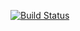 [![Build Status](https://travis-ci.org/advanced-rest-client/code-mirror-hint.svg?branch=stage)](https://travis-ci.org/advanced-rest-client/code-mirror-hint)

